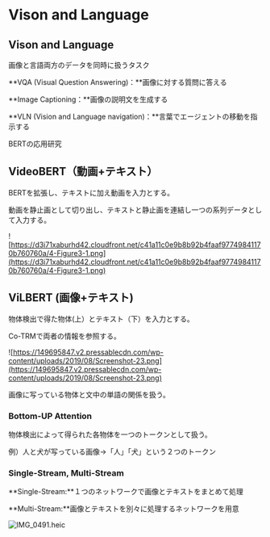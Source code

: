 # Vison and Language

## Vison and Language

画像と言語両方のデータを同時に扱うタスク

**VQA (Visual Question Answering)：**画像に対する質問に答える

**Image Captioning：**画像の説明文を生成する

**VLN (Vision and Language navigation)：**言葉でエージェントの移動を指示する

BERTの応用研究

## VideoBERT（動画+テキスト）

BERTを拡張し、テキストに加え動画を入力とする。

動画を静止画として切り出し、テキストと静止画を連結し一つの系列データとして入力する。

![https://d3i71xaburhd42.cloudfront.net/c41a11c0e9b8b92b4faaf97749841170b760760a/4-Figure3-1.png](https://d3i71xaburhd42.cloudfront.net/c41a11c0e9b8b92b4faaf97749841170b760760a/4-Figure3-1.png)

## ViLBERT (画像+テキスト)

物体検出で得た物体(上）とテキスト（下）を入力とする。

Co-TRMで両者の情報を参照する。

![https://149695847.v2.pressablecdn.com/wp-content/uploads/2019/08/Screenshot-23.png](https://149695847.v2.pressablecdn.com/wp-content/uploads/2019/08/Screenshot-23.png)

画像に写っている物体と文中の単語の関係を扱う。

### **Bottom-UP Attention**

物体検出によって得られた各物体を一つのトークンとして扱う。

例）人と犬が写っている画像→「人」「犬」という２つのトークン

### Single-Stream, Multi-Stream

**Single-Stream:**１つのネットワークで画像とテキストをまとめて処理

**Multi-Stream:**画像とテキストを別々に処理するネットワークを用意

![IMG_0491.heic](Vison%20and%20Language%20826e0d38051541ec973c10cc340d06d3/IMG_0491.heic)